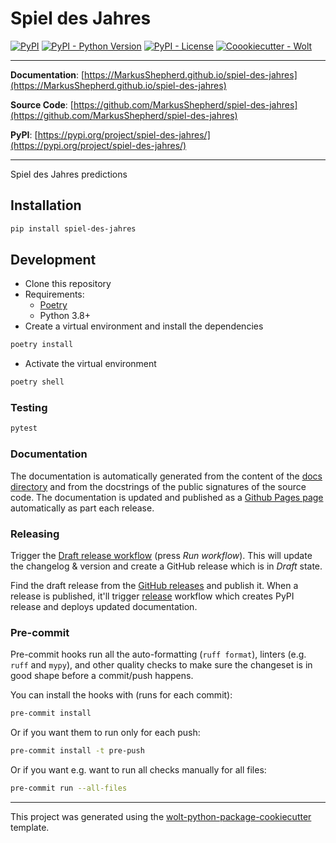 # Spiel des Jahres

[![PyPI](https://img.shields.io/pypi/v/spiel-des-jahres?style=flat-square)](https://pypi.python.org/pypi/spiel-des-jahres/)
[![PyPI - Python Version](https://img.shields.io/pypi/pyversions/spiel-des-jahres?style=flat-square)](https://pypi.python.org/pypi/spiel-des-jahres/)
[![PyPI - License](https://img.shields.io/pypi/l/spiel-des-jahres?style=flat-square)](https://pypi.python.org/pypi/spiel-des-jahres/)
[![Coookiecutter - Wolt](https://img.shields.io/badge/cookiecutter-Wolt-00c2e8?style=flat-square&logo=cookiecutter&logoColor=D4AA00&link=https://github.com/woltapp/wolt-python-package-cookiecutter)](https://github.com/woltapp/wolt-python-package-cookiecutter)


---

**Documentation**: [https://MarkusShepherd.github.io/spiel-des-jahres](https://MarkusShepherd.github.io/spiel-des-jahres)

**Source Code**: [https://github.com/MarkusShepherd/spiel-des-jahres](https://github.com/MarkusShepherd/spiel-des-jahres)

**PyPI**: [https://pypi.org/project/spiel-des-jahres/](https://pypi.org/project/spiel-des-jahres/)

---

Spiel des Jahres predictions

## Installation

```sh
pip install spiel-des-jahres
```

## Development

* Clone this repository
* Requirements:
  * [Poetry](https://python-poetry.org/)
  * Python 3.8+
* Create a virtual environment and install the dependencies

```sh
poetry install
```

* Activate the virtual environment

```sh
poetry shell
```

### Testing

```sh
pytest
```

### Documentation

The documentation is automatically generated from the content of the [docs directory](https://github.com/MarkusShepherd/spiel-des-jahres/tree/master/docs) and from the docstrings
 of the public signatures of the source code. The documentation is updated and published as a [Github Pages page](https://pages.github.com/) automatically as part each release.

### Releasing

Trigger the [Draft release workflow](https://github.com/MarkusShepherd/spiel-des-jahres/actions/workflows/draft_release.yml)
(press _Run workflow_). This will update the changelog & version and create a GitHub release which is in _Draft_ state.

Find the draft release from the
[GitHub releases](https://github.com/MarkusShepherd/spiel-des-jahres/releases) and publish it. When
 a release is published, it'll trigger [release](https://github.com/MarkusShepherd/spiel-des-jahres/blob/master/.github/workflows/release.yml) workflow which creates PyPI
 release and deploys updated documentation.

### Pre-commit

Pre-commit hooks run all the auto-formatting (`ruff format`), linters (e.g. `ruff` and `mypy`), and other quality
 checks to make sure the changeset is in good shape before a commit/push happens.

You can install the hooks with (runs for each commit):

```sh
pre-commit install
```

Or if you want them to run only for each push:

```sh
pre-commit install -t pre-push
```

Or if you want e.g. want to run all checks manually for all files:

```sh
pre-commit run --all-files
```

---

This project was generated using the [wolt-python-package-cookiecutter](https://github.com/woltapp/wolt-python-package-cookiecutter) template.
